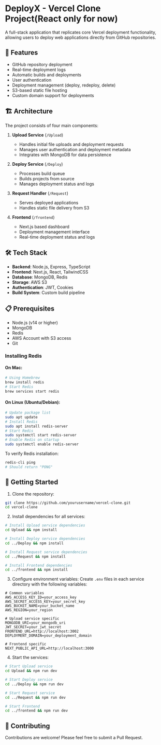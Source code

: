 # DeployX - Vercel Clone Project(React only for now)

A full-stack application that replicates core Vercel deployment functionality, allowing users to deploy web applications directly from GitHub repositories.

## 🚀 Features

- GitHub repository deployment
- Real-time deployment logs
- Automatic builds and deployments
- User authentication
- Deployment management (deploy, redeploy, delete)
- S3-based static file hosting
- Custom domain support for deployments

## 🏗️ Architecture

The project consists of four main components:

1. **Upload Service** (`/Upload`)
   - Handles initial file uploads and deployment requests
   - Manages user authentication and deployment metadata
   - Integrates with MongoDB for data persistence

2. **Deploy Service** (`/Deploy`)
   - Processes build queue
   - Builds projects from source
   - Manages deployment status and logs

3. **Request Handler** (`/Request`)
   - Serves deployed applications
   - Handles static file delivery from S3

4. **Frontend** (`/frontend`)
   - Next.js based dashboard
   - Deployment management interface
   - Real-time deployment status and logs

## 🛠️ Tech Stack

- **Backend**: Node.js, Express, TypeScript
- **Frontend**: Next.js, React, TailwindCSS
- **Database**: MongoDB, Redis
- **Storage**: AWS S3
- **Authentication**: JWT, Cookies
- **Build System**: Custom build pipeline

## 📋 Prerequisites

- Node.js (v14 or higher)
- MongoDB
- Redis
- AWS Account with S3 access
- Git

### Installing Redis

#### On Mac:
```bash
# Using Homebrew
brew install redis
# Start Redis
brew services start redis
```

#### On Linux (Ubuntu/Debian):
```bash
# Update package list
sudo apt update
# Install Redis
sudo apt install redis-server
# Start Redis
sudo systemctl start redis-server
# Enable Redis on startup
sudo systemctl enable redis-server
```

To verify Redis installation:
```bash
redis-cli ping
# Should return "PONG"
```

## 🚦 Getting Started

1. Clone the repository:
```bash
git clone https://github.com/yourusername/vercel-clone.git
cd vercel-clone
```

2. Install dependencies for all services:
```bash
# Install Upload service dependencies
cd Upload && npm install

# Install Deploy service dependencies
cd ../Deploy && npm install

# Install Request service dependencies
cd ../Request && npm install

# Install Frontend dependencies
cd ../frontend && npm install
```

3. Configure environment variables:
Create `.env` files in each service directory with the following variables:
```env
# Common variables
AWS_ACCESS_KEY_ID=your_access_key
AWS_SECRET_ACCESS_KEY=your_secret_key
AWS_BUCKET_NAME=your_bucket_name
AWS_REGION=your_region

# Upload service specific
MONGODB_URI=your_mongodb_uri
JWT_SECRET=your_jwt_secret
FRONTEND_URL=http://localhost:3002
DEPLOYMENT_DOMAIN=your_deployment_domain

# Frontend specific
NEXT_PUBLIC_API_URL=http://localhost:3000
```

4. Start the services:
```bash
# Start Upload service
cd Upload && npm run dev

# Start Deploy service
cd ../Deploy && npm run dev

# Start Request service
cd ../Request && npm run dev

# Start Frontend
cd ../frontend && npm run dev
```

## 🤝 Contributing

Contributions are welcome! Please feel free to submit a Pull Request.
